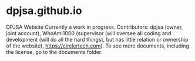 # dpjsa.github.io
DPJSA Website
Currently a work in progress. Contributors: dpjsa (owner, joint account), WhoAmI1000 (supervisor (will oversee all coding and development (will do all the hard things), but has little relation or ownership of the website), https://circlertech.com). To see more documents, including the license, go to the documents folder.
